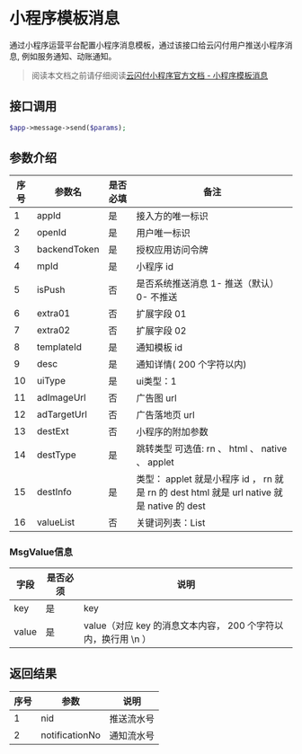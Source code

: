 # 小程序模板消息

通过小程序运营平台配置小程序消息模板，通过该接口给云闪付用户推送小程序消息, 例如服务通知、动账通知。

> 阅读本文档之前请仔细阅读[云闪付小程序官方文档 - 小程序模板消息](https://opentools.95516.com/applet/#/docs/develop/api-backend/information?id=_02040601)

## 接口调用

```php
$app->message->send($params);
```

## 参数介绍

| 序号 | 参数名       | 是否必填 | 备注                                                         |
| ---- | ------------ | -------- | ------------------------------------------------------------ |
| 1    | appId        | 是       | 接入方的唯一标识                                             |
| 2    | openId       | 是       | 用户唯一标识                                                 |
| 3    | backendToken | 是       | 授权应用访问令牌                                             |
| 4    | mpId         | 是       | 小程序 id                                                    |
| 5    | isPush       | 否       | 是否系统推送消息 1- 推送（默认） 0- 不推送                   |
| 6    | extra01      | 否       | 扩展字段 01                                                  |
| 7    | extra02      | 否       | 扩展字段 02                                                  |
| 8    | templateId   | 是       | 通知模板 id                                                  |
| 9    | desc         | 是       | 通知详情( 200 个字符以内)                                    |
| 10   | uiType       | 是       | ui类型：1                                                    |
| 11   | adImageUrl   | 否       | 广告图 url                                                   |
| 12   | adTargetUrl  | 否       | 广告落地页 url                                               |
| 13   | destExt      | 否       | 小程序的附加参数                                             |
| 14   | destType     | 是       | 跳转类型 可选值: rn 、 html 、 native 、 applet              |
| 15   | destInfo     | 是       | 类型： applet 就是小程序 id ， rn 就是 rn 的 dest html 就是 url native 就是 native 的 dest |
| 16   | valueList    | 否       | 关键词列表：List                                             |

### MsgValue信息

| 字段  | 是否必须 | 说明                                                         |
| ----- | -------- | ------------------------------------------------------------ |
| key   | 是       | key                                                          |
| value | 是       | value（对应 key 的消息文本内容， 200 个字符以内，换行用 \n ） |

## 返回结果

| 序号 | 参数           | 说明       |
| ---- | -------------- | ---------- |
| 1    | nid            | 推送流水号 |
| 2    | notificationNo | 通知流水号 |
